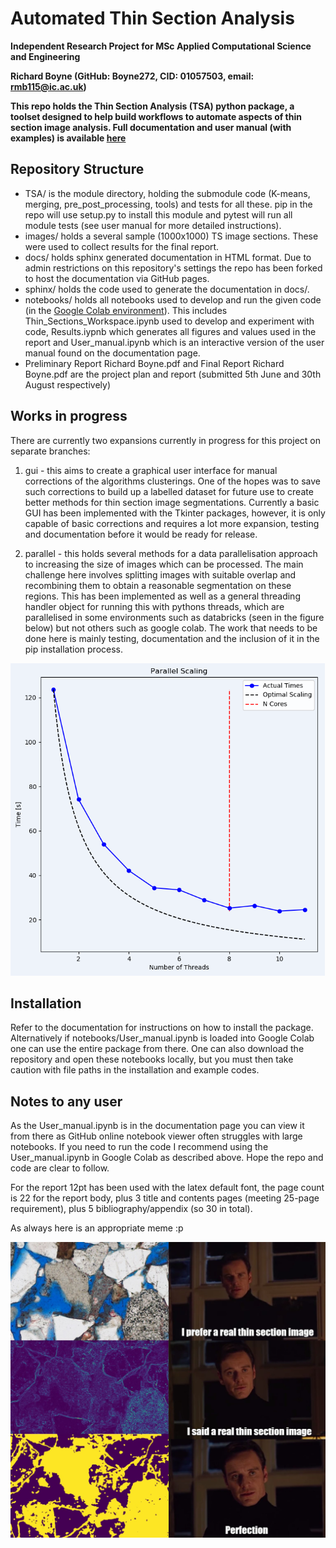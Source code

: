 # Automated Thin Section Analysis

**Independent Research Project for MSc Applied Computational Science and Engineering**

**Richard Boyne (GitHub: Boyne272, CID: 01057503, email: rmb115@ic.ac.uk)**

**This repo holds the Thin Section Analysis (TSA) python package, a toolset designed to help build workflows to automate aspects of thin section image analysis. Full documentation and user manual (with examples) is available [here](https://boyne272.github.io/Thin_Section_Analsis/)**


## Repository Structure
- TSA/ is the module directory, holding the submodule code (K-means, merging, pre_post_processing, tools) and tests for all these. pip in the repo will use setup.py to install this module and pytest will run all module tests (see user manual for more detailed instructions).
- images/ holds a several sample (1000x1000) TS image sections. These were used to collect results for the final report.
- docs/ holds sphinx generated documentation in HTML format. Due to admin restrictions on this repository's settings the repo has been forked to host the documentation via GitHub pages.
- sphinx/ holds the code used to generate the documentation in docs/.
- notebooks/ holds all notebooks used to develop and run the given code (in the [Google Colab environment](https://colab.research.google.com/notebooks/welcome.ipynb#recent=true)). This includes Thin_Sections_Workspace.ipynb used to develop and experiment with code, Results.iypnb which generates all figures and values used in the report and User_manual.ipynb which is an interactive version of the user manual found on the documentation page.
- Preliminary Report Richard Boyne.pdf and Final Report Richard Boyne.pdf are the project plan and report (submitted 5th June and 30th August respectively)

## Works in progress
There are currently two expansions currently in progress for this project on separate branches:

1) gui - this aims to create a graphical user interface for manual corrections of the algorithms clusterings. One of the hopes was to save such corrections to build up a labelled dataset for future use to create better methods for thin section image segmentations. Currently a basic GUI has been implemented with the Tkinter packages, however, it is only capable of basic corrections and requires a lot more expansion, testing and documentation before it would be ready for release.

2) parallel - this holds several methods for a data parallelisation approach to increasing the size of images which can be processed. The main challenge here involves splitting images with suitable overlap and recombining them to obtain a reasonable segmentation on these regions. This has been implemented as well as a general threading handler object for running this with pythons threads, which are parallelised in some environments such as databricks (seen in the figure below) but not others such as google colab. The work that needs to be done here is mainly testing, documentation and the inclusion of it in the pip installation process.

<img src="images/parallel_scaling.png" height="500" alt="Parallel Scaling graph" title="Parallel Scaling graph">

## Installation
Refer to the documentation for instructions on how to install the package. Alternatively if notebooks/User_manual.ipynb is loaded into Google Colab one can use the entire package from there. One can also download the repository and open these notebooks locally, but you must then take caution with file paths in the installation and example codes.

## Notes to any user
As the User_manual.ipynb is in the documentation page you can view it from there as GitHub online notebook viewer often struggles with large notebooks. If you need to run the code I recommend using the User_manual.ipynb in Google Colab as described above. Hope the repo and code are clear to follow.

For the report 12pt has been used with the latex default font, the page count is 22 for the report body, plus 3 title and contents pages (meeting 25-page requirement), plus 5 bibliography/appendix (so 30 in total).

As always here is an appropriate meme :p

![TS meme to lighten the mood](images/meme.jpg "TS meme to lighten the mood")

